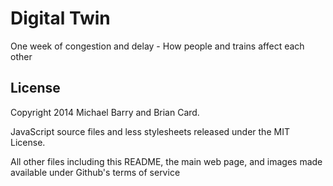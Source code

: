 # Digital Twin
One week of congestion and delay - How people and trains affect each other

## License
Copyright 2014 Michael Barry and Brian Card.

JavaScript source files and less stylesheets released under the MIT License.

All other files including this README, the main web page, and images made available under Github's terms of service
